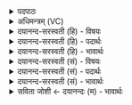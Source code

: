 <details><summary>पदपाठः</summary>

स॒मु॒द्रात्। ऊ॒र्मिः। मधु॑मा॒निति॒ मधु॑ऽमान्। उत्। आ॒र॒त्। उप॑। अ॒ꣳशुना॑। सम्। अ॒मृ॒त॒त्वमित्य॑मृत॒त्वम्। आ॒न॒ट्। घृ॒तस्य॑ नाम॑। गुह्य॑म्। यत्। अस्ति॑। जि॒ह्वा। दे॒वाना॑म्। अ॒मृत॑स्य। नाभिः॑। ८९।
</details>

<details><summary>अधिमन्त्रम् (VC)</summary>

- अग्निर्देवता
- वामदेव ऋषिः
- निचृदार्षी त्रिष्टुप्
- धैवतः
</details>

<details><summary>दयानन्द-सरस्वती (हि) - विषयः</summary>

फिर मनुष्यों को कैसे वर्त्ताव रखना चाहिये, इस विषय का उपदेश अगले मन्त्र में किया है ॥
</details>

<details><summary>दयानन्द-सरस्वती (हि) - पदार्थः</summary>

पदार्थान्वयभाषाः -  हे मनुष्यो ! आप लोग जो (समुद्रात्) अन्तरिक्ष से (अंशुना) किरणसमूह के साथ (मधुमान्) मिठास लिये हुए (ऊर्मिः) जलतरङ्ग (उदारत्) ऊपर को पहुँचे वह (सममृतत्वम्) अच्छे प्रकार अमृतरूप स्वाद के (उपानट्) समीप में व्याप्त हो अर्थात् अतिस्वाद को प्राप्त होवे (यत्) जो (घृतस्य) जल का (गुह्यम्) गुप्त (नाम) नाम (अस्ति) है और जो (देवानाम्) विद्वानों की (जिह्वा) वाणी (अमृतस्य) मोक्ष का (नाभिः) प्रबन्ध करनेवाली है, उस सब का सेवन करो ॥८९ ॥
</details>

<details><summary>दयानन्द-सरस्वती (हि) - भावार्थः</summary>

भावार्थभाषाः -  हे मनुष्यो ! जैसे अग्नि, मिले हुए जल और भूमि के विभाग से अर्थात् उनमें से जल पृथक् कर मेघमण्डल को प्राप्त करा उसको भी मीठा कर देता है तथा जो जलों का कारणरूप नाम है, वह गुप्त अर्थात् कारणरूप जल अत्यन्त छिपे हुए और जो मोक्ष है यह सब विद्वानों के उपदेश से ही मिलता है, ऐसा जानना चाहिये ॥८९ ॥
</details>

<details><summary>दयानन्द-सरस्वती (सं) - विषयः</summary>

पुनर्मनुष्यैः कथं वर्तितव्यमित्याह ॥
</details>

<details><summary>दयानन्द-सरस्वती (सं) - पदार्थः</summary>

पदार्थान्वयभाषाः -  हे मनुष्याः ! भवन्तो यत्समुद्रादंशुना मधुमानूर्मिरुदारत् सममृतत्वमानड् यद् घृतस्य गुह्यं नामास्ति, या देवानां जिह्वाऽमृतस्य नाभिरस्ति तत्सर्वं सेवन्ताम् ॥८९ ॥
</details>

<details><summary>दयानन्द-सरस्वती (सं) - भावार्थः</summary>

भावार्थभाषाः -  हे मनुष्याः ! यथाऽग्निर्मिलितयोर्जलभूम्योर्विभागेन मेघमण्डलं प्रापय्य मधुरं जलं संपादयति, यत्कारणाख्यामपां नाम तद् गुह्यमस्ति, मोक्षश्चैतत्सर्वमुपदेशेनैव लभ्यमिति वेद्यम् ॥८९ ॥
</details>

<details><summary>सविता जोशी ← दयानन्दः (म) - भावार्थः</summary>

भावार्थभाषाः -  हे माणसांनो ! अग्नी जसा भूमीपासून जल वेगळे करून त्यापासून मेघमंडल बनवितो व त्यातील जल मधुर बनवितो, तो जलात जसा गुप्त कारणरूपाने असतो तशी विद्वानांची वाणी (उपदेश) मोक्षाचा प्रबंध करणारी असते हे जाणले पाहिजे.
</details>